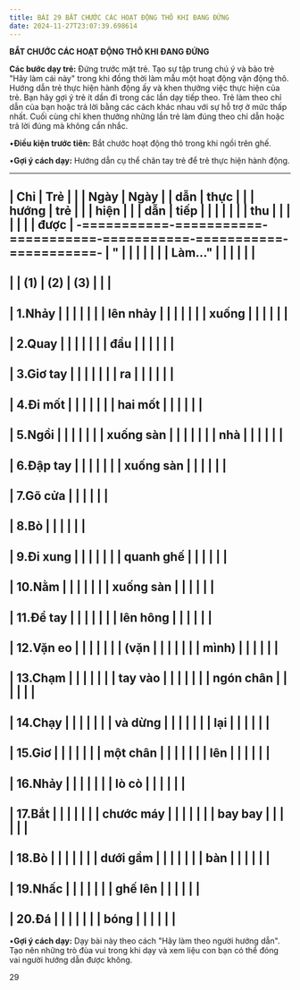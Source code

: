 ```yaml
---
title: BÀI 29 BẮT CHƯỚC CÁC HOẠT ĐỘNG THÔ KHI ĐANG ĐỨNG
date: 2024-11-27T23:07:39.698614
---
```


**BẮT CHƯỚC CÁC HOẠT ĐỘNG THÔ KHI ĐANG ĐỨNG**

**Các bước dạy trẻ:**
Đứng trước mặt trẻ. Tạo sự tập trung chú ý và bảo trẻ "Hãy làm cái
này" trong khi đồng thời làm mẫu một hoạt động vận động thô. Hướng dẫn
trẻ thực hiện hành động ấy và khen thưởng việc thực hiện của trẻ. Bạn
hãy gợi ý trẻ ít dần đi trong các lần dạy tiếp theo. Trẻ làm theo chỉ
dẫn của bạn hoặc trả lời bằng các cách khác nhau với sự hỗ trợ ở mức
thấp nhất. Cuối cùng chỉ khen thưởng những lần trẻ làm đúng theo chỉ
dẫn hoặc trả lời đúng mà không cần nhắc.

•**Điều kiện trước tiên:** Bắt chước hoạt động thô trong khi ngồi trên
ghế.

•**Gợi ý cách dạy:** Hướng dẫn cụ thể chân tay trẻ để trẻ thực hiện
hành động.

-------------------------------------------------------------------------
| **Chỉ     | **Trẻ     |           |           | **Ngày  | **Ngày  |
| dẫn**     | thực      |           |           | hướng   | trẻ     |
|           | hiện**    |           |           | dẫn**   | tiếp    |
|           |           |           |           |           | thu     |
|           |           |           |           |           | được**  |
-===========-===========-===========-===========-===========-===========-
| **"       |           |           |           |           |           |
| Làm..."** |           |           |           |           |           |
-------------------------------------------------------------------------
|           | **(1)**   | **(2)**   | **(3)**   |           |           |
-------------------------------------------------------------------------
| 1.Nhảy    |           |           |           |           |           |
| lên nhảy  |           |           |           |           |           |
| xuống     |           |           |           |           |           |
-------------------------------------------------------------------------
| 2.Quay    |           |           |           |           |           |
| đầu       |           |           |           |           |           |
-------------------------------------------------------------------------
| 3.Giơ tay |           |           |           |           |           |
| ra        |           |           |           |           |           |
-------------------------------------------------------------------------
| 4.Đi mốt  |           |           |           |           |           |
| hai mốt   |           |           |           |           |           |
-------------------------------------------------------------------------
| 5.Ngồi    |           |           |           |           |           |
| xuống sàn |           |           |           |           |           |
| nhà       |           |           |           |           |           |
-------------------------------------------------------------------------
| 6.Đập tay |           |           |           |           |           |
| xuống sàn |           |           |           |           |           |
-------------------------------------------------------------------------
| 7.Gõ cửa  |           |           |           |           |           |
-------------------------------------------------------------------------
| 8.Bò      |           |           |           |           |           |
-------------------------------------------------------------------------
| 9.Đi xung |           |           |           |           |           |
| quanh ghế |           |           |           |           |           |
-------------------------------------------------------------------------
| 10.Nằm    |           |           |           |           |           |
| xuống sàn |           |           |           |           |           |
-------------------------------------------------------------------------
| 11.Để tay |           |           |           |           |           |
| lên hông  |           |           |           |           |           |
-------------------------------------------------------------------------
| 12.Vặn eo |           |           |           |           |           |
| (vặn      |           |           |           |           |           |
| mình)     |           |           |           |           |           |
-------------------------------------------------------------------------
| 13.Chạm   |           |           |           |           |           |
| tay vào   |           |           |           |           |           |
| ngón chân |           |           |           |           |           |
-------------------------------------------------------------------------
| 14.Chạy   |           |           |           |           |           |
| và dừng   |           |           |           |           |           |
| lại       |           |           |           |           |           |
-------------------------------------------------------------------------
| 15.Giơ    |           |           |           |           |           |
| một chân  |           |           |           |           |           |
| lên       |           |           |           |           |           |
-------------------------------------------------------------------------
| 16.Nhảy   |           |           |           |           |           |
| lò cò     |           |           |           |           |           |
-------------------------------------------------------------------------
| 17.Bắt    |           |           |           |           |           |
| chước máy |           |           |           |           |           |
| bay bay   |           |           |           |           |           |
-------------------------------------------------------------------------
| 18.Bò     |           |           |           |           |           |
| dưới gầm  |           |           |           |           |           |
| bàn       |           |           |           |           |           |
-------------------------------------------------------------------------
| 19.Nhấc   |           |           |           |           |           |
| ghế lên   |           |           |           |           |           |
-------------------------------------------------------------------------
| 20.Đá     |           |           |           |           |           |
| bóng      |           |           |           |           |           |
-------------------------------------------------------------------------

•**Gợi ý cách dạy:** Dạy bài này theo cách "Hãy làm theo người hướng
dẫn". Tạo nên những trò đùa vui trong khi dạy và xem liệu con bạn có
thể đóng vai người hướng dẫn được không.

29

